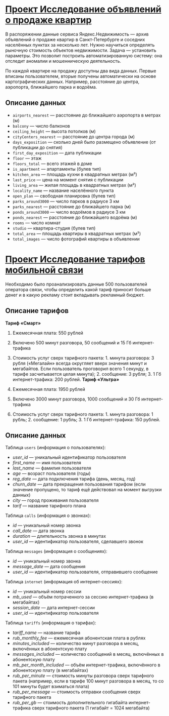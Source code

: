 # [Проект Исследование объявлений о продаже квартир](https://github.com/Ruzhaya/Data_analysis_projects/blob/main/Project_3.ipynb)
В распоряжении данные сервиса Яндекс.Недвижимость — архив объявлений о продаже квартир в Санкт-Петербурге и соседних населённых пунктах за несколько лет. Нужно научиться определять рыночную стоимость объектов недвижимости. Задача — установить параметры. Это позволит построить автоматизированную систему: она отследит аномалии и мошенническую деятельность.

По каждой квартире на продажу доступны два вида данных. Первые вписаны пользователем, вторые получены автоматически на основе картографических данных. Например, расстояние до центра, аэропорта, ближайшего парка и водоёма.

## Описание данных

- `airports_nearest` — расстояние до ближайшего аэропорта в метрах (м)
- `balcony` — число балконов
- `ceiling_height` — высота потолков (м)
- `cityCenters_nearest` — расстояние до центра города (м)
- `days_exposition` — сколько дней было размещено объявление (от публикации до снятия)
- `first_day_exposition` — дата публикации
- `floor` — этаж
- `floors_total` — всего этажей в доме
- `is_apartment` — апартаменты (булев тип)
- `kitchen_area` — площадь кухни в квадратных метрах (м²)
- `last_price` — цена на момент снятия с публикации
- `living_area` — жилая площадь в квадратных метрах (м²)
- `locality_name` — название населённого пункта
- `open_plan` — свободная планировка (булев тип)
- `parks_around3000` — число парков в радиусе 3 км
- `parks_nearest` — расстояние до ближайшего парка (м)
- `ponds_around3000` — число водоёмов в радиусе 3 км
- `ponds_nearest` — расстояние до ближайшего водоёма (м)
- `rooms` — число комнат
- `studio` — квартира-студия (булев тип)
- `total_area` — площадь квартиры в квадратных метрах (м²)
- `total_images` — число фотографий квартиры в объявлении

# [Проект Исследование тарифов мобильной связи]()
Необходимо было проанализировать данные 500 пользователей оператора связи, чтобы определить какой тариф приносит больше денег и в какую рекламу стоит вкладывать рекламный бюджет.

## Описание тарифов
 
**Тариф «Смарт»**

1. Ежемесячная плата: 550 рублей
2. Включено 500 минут разговора, 50 сообщений и 15 Гб интернет-трафика
3. Стоимость услуг сверх тарифного пакета: 1. минута разговора: 3 рубля («Мегалайн» всегда округляет вверх значения минут и мегабайтов. Если пользователь проговорил всего 1 секунду, в тарифе засчитывается целая минута); 2. сообщение: 3 рубля; 3. 1 Гб интернет-трафика: 200 рублей.
**Тариф «Ультра»**

1. Ежемесячная плата: 1950 рублей
2. Включено 3000 минут разговора, 1000 сообщений и 30 Гб интернет-трафика
3. Стоимость услуг сверх тарифного пакета: 1. минута разговора: 1 рубль; 2. сообщение: 1 рубль; 3. 1 Гб интернет-трафика: 150 рублей.

## Описание данных 
Таблица `users` (информация о пользователях):<br>
* *user_id* — уникальный идентификатор пользователя
* *first_name* — имя пользователя
* *last_name* — фамилия пользователя
* *age* — возраст пользователя (годы)
* *reg_date* — дата подключения тарифа (день, месяц, год)
* *churn_date* — дата прекращения пользования тарифом (если значение пропущено, то тариф ещё действовал на момент выгрузки данных)
* *city* — город проживания пользователя
* *tarif* — название тарифного плана <br>

Таблица `calls` (информация о звонках):<br>
* *id* — уникальный номер звонка
* *call_date* — дата звонка
* *duration* — длительность звонка в минутах
* *user_id* — идентификатор пользователя, сделавшего звонок <br>

Таблица `messages` (информация о сообщениях): <br>
* *id* — уникальный номер звонка
* *message_date* — дата сообщения
* *user_id* — идентификатор пользователя, отправившего сообщение <br>

Таблица `internet` (информация об интернет-сессиях): <br>
* *id* — уникальный номер сессии
* *mb_used* — объём потраченного за сессию интернет-трафика (в мегабайтах)
* *session_date* — дата интернет-сессии
* *user_id* — идентификатор пользователя <br>

Таблица `tariffs` (информация о тарифах): <br>
* *tariff_name* — название тарифа
* *rub_monthly_fee* — ежемесячная абонентская плата в рублях
* *minutes_included* — количество минут разговора в месяц, включённых в абонентскую плату
* *messages_included* — количество сообщений в месяц, включённых в абонентскую плату
* *mb_per_month_included* — объём интернет-трафика, включённого в абонентскую плату (в мегабайтах)
* *rub_per_minute* — стоимость минуты разговора сверх тарифного пакета (например, если в тарифе 100 минут разговора в месяц, то со 101 минуты будет взиматься плата)
* *rub_per_message* — стоимость отправки сообщения сверх тарифного пакета
* *rub_per_gb* — стоимость дополнительного гигабайта интернет-трафика сверх тарифного пакета (1 гигабайт = 1024 мегабайта)